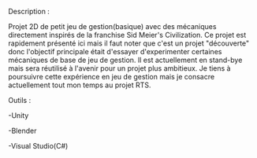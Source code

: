Description :

Projet 2D de petit jeu de gestion(basique) avec des mécaniques directement inspirés de la franchise Sid Meier's Civilization. 
Ce projet est rapidement présenté ici mais il faut noter que c'est un projet "découverte" donc l'objectif principale était d'essayer d'experimenter certaines mécaniques de base de jeu de gestion. 
Il est actuellement en stand-bye mais sera réutilisé à l'avenir pour un projet plus ambitieux. Je tiens à poursuivre cette expérience en jeu de gestion mais je consacre actuellement tout mon temps au projet RTS.


Outils :

-Unity

-Blender

-Visual Studio(C#)
